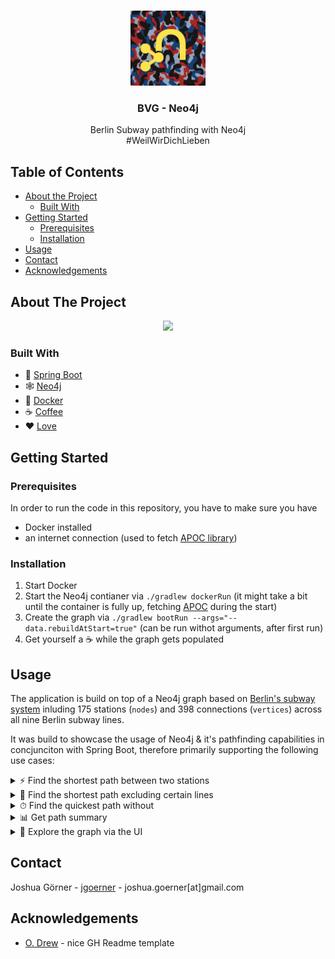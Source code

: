 <!-- PROJECT LOGO -->
<br />
<p align="center">
    <img src="images/logo.png" alt="Logo" width="120" height="120">
  <h3 align="center">BVG - Neo4j</h3>

  <p align="center">
    Berlin Subway pathfinding with Neo4j 
    <br>
    #WeilWirDichLieben
  </p>
</p>



<!-- TABLE OF CONTENTS -->
## Table of Contents

* [About the Project](#about-the-project)
  * [Built With](#built-with)
* [Getting Started](#getting-started)
  * [Prerequisites](#prerequisites)
  * [Installation](#installation)
* [Usage](#usage)
* [Contact](#contact)
* [Acknowledgements](#acknowledgements)



<!-- ABOUT THE PROJECT -->
## About The Project

<p align="center">
          <img src="images/about.gif">
</p>


### Built With
- 🌱 [Spring Boot](https://spring.io/projects/spring-boot)
- 🕸 [Neo4j](https://neo4j.com/)
- 🐳 [Docker](https://www.docker.com/)
- ☕️ [Coffee](https://www.buymeacoffee.com/jgoerner)
- ❤️ [Love](https://www.youtube.com/watch?v=NyoTvgPn0rU)


<!-- GETTING STARTED -->
## Getting Started

### Prerequisites

In order to run the code in this repository, you have to make sure you have 
- Docker installed
- an internet connection (used to fetch [APOC library](https://neo4j.com/developer/neo4j-apoc/))

### Installation

1. Start Docker
2. Start the Neo4j contianer via `./gradlew dockerRun` (it might take a bit until the container is fully up, fetching [APOC](https://neo4j.com/developer/neo4j-apoc/) during the start)
3. Create the graph via `./gradlew bootRun --args="--data.rebuildAtStart=true"` (can be run withot arguments, after first run)
4. Get yourself a ☕️ while the graph gets populated


<!-- USAGE EXAMPLES -->
## Usage

The application is build on top of a Neo4j graph based on [Berlin's subway system](https://en.wikipedia.org/wiki/Berlin_U-Bahn) inluding 175 stations (`nodes`) and 398 connections (`vertices`) across all nine Berlin subway lines. 

It was build to showcase the usage of Neo4j & it's pathfinding capabilities in concjunciton with Spring Boot, therefore primarily supporting the following use cases:

<details>

  <summary>⚡️ Find the shortest path between two stations</summary>
    
</details>

<details>

  <summary>🚫 Find the shortest path excluding certain lines</summary>
    
</details>

<details>

  <summary>⏱ Find the quickest path without</summary>
    
</details>

<details>

  <summary>📊 Get path summary</summary>
    
</details>

<details>

  <summary>🧪 Explore the graph via the UI</summary>

  If you're already familiar with some basic Neo4j concepts, you might just want to explore the Graph via the web UI:

  1. open your browser at `localhost:7474`
  2. login with user `neo4j` and password `bvg`
    
</details>


<!-- CONTACT -->
## Contact

Joshua Görner - [jgoerner](https://www.linkedin.com/in/jgoerner/) - joshua.goerner[at]gmail.com


<!-- ACKNOWLEDGEMENTS -->
## Acknowledgements
* [O. Drew](https://github.com/othneildrew/Best-README-Template) - nice GH Readme template
